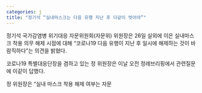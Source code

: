 ```yaml
---
categories: j
title: "정기석 “실내마스크는 다음 유행 지난 후 다같이 벗어야”"
---
```

  정기석 국가감염병 위기대응 자문위원회(자문위) 위원장은 26일 실외에 이은 실내마스크 착용 의무 해제 시점에 대해 “코로나19 다음 유행이 지난 후 일시에 해제하는 것이 바람직하다”는 의견을 밝혔다.
 
코로나19 특별대응단장을 겸하고 있는 정 위원장은 이날 오전 정례브리핑에서 관련질문에 이같이 답했다.
 
정 위원장은 “실내 마스크 착용 해제 여부는 자문